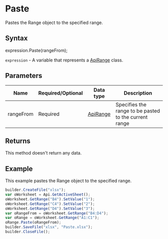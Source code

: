 # Paste

Pastes the Range object to the specified range.

## Syntax

expression.Paste(rangeFrom);

`expression` - A variable that represents a [ApiRange](../ApiRange.md) class.

## Parameters

| **Name** | **Required/Optional** | **Data type** | **Description** |
| ------------- | ------------- | ------------- | ------------- |
| rangeFrom | Required | [ApiRange](../ApiRange.md) | Specifies the range to be pasted to the current range |

## Returns

This method doesn't return any data.

## Example

This example pastes the Range object to the specified range.

```javascript
builder.CreateFile("xlsx");
var oWorksheet = Api.GetActiveSheet();
oWorksheet.GetRange("B4").SetValue("1");
oWorksheet.GetRange("C4").SetValue("2");
oWorksheet.GetRange("D4").SetValue("3");
var oRangeFrom = oWorksheet.GetRange("B4:D4");
var oRange = oWorksheet.GetRange("A1:C1");
oRange.Paste(oRangeFrom);
builder.SaveFile("xlsx", "Paste.xlsx");
builder.CloseFile();
```